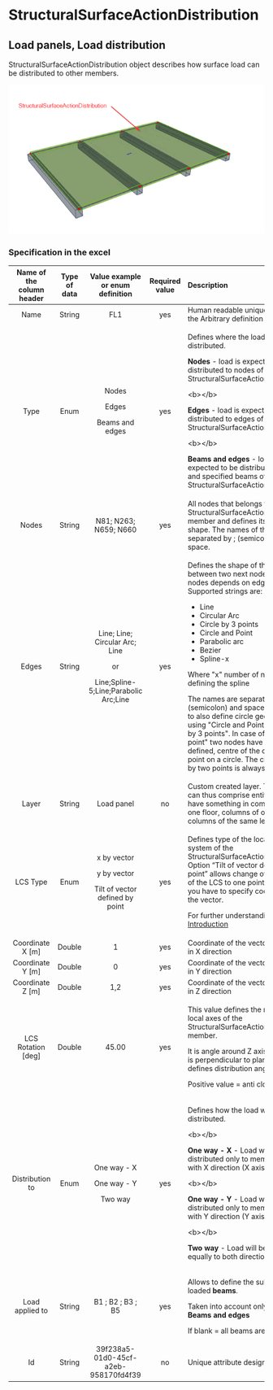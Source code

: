 # StructuralSurfaceActionDistribution

## Load panels, Load distribution

StructuralSurfaceActionDistribution object describes how surface load can be distributed to other members.

![](../.gitbook/assets/41_structuralsurfaceactiondistribution.gif)

### Specification in the excel

<table>
  <thead>
    <tr>
      <th style="text-align:center">Name of the column header</th>
      <th style="text-align:center">Type of data</th>
      <th style="text-align:center">Value example or enum definition</th>
      <th style="text-align:center">Required value</th>
      <th style="text-align:left">Description</th>
    </tr>
  </thead>
  <tbody>
    <tr>
      <td style="text-align:center">Name</td>
      <td style="text-align:center">String</td>
      <td style="text-align:center">FL1</td>
      <td style="text-align:center">yes</td>
      <td style="text-align:left">Human readable unique name of the Arbitrary definition</td>
    </tr>
    <tr>
      <td style="text-align:center">Type</td>
      <td style="text-align:center">Enum</td>
      <td style="text-align:center">
        <p>Nodes</p>
        <p></p>
        <p>Edges</p>
        <p></p>
        <p>Beams and edges
          <br />
        </p>
      </td>
      <td style="text-align:center">yes</td>
      <td style="text-align:left">
        <p>Defines where the load should be distributed.</p>
        <p><b>Nodes</b> - load is expected to be distributed to nodes of StructuralSurfaceActionDistribution</p>
        <p>&lt;b&gt;&lt;/b&gt;</p>
        <p><b>Edges</b> - load is expected to be distributed to edges of StructuralSurfaceActionDistribution</p>
        <p>&lt;b&gt;&lt;/b&gt;</p>
        <p><b>Beams and edges</b> - load is expected to be distributed to edges and
          specified beams of StructuralSurfaceActionDistribution
          <br />
        </p>
      </td>
    </tr>
    <tr>
      <td style="text-align:center">Nodes</td>
      <td style="text-align:center">String</td>
      <td style="text-align:center">N81; N263; N659; N660</td>
      <td style="text-align:center">yes</td>
      <td style="text-align:left">All nodes that belongs to StructuralSurfaceActionDistribution member and
        defines its geometric shape. The names of the nodes are separated by ;
        (semicolon) and space.</td>
    </tr>
    <tr>
      <td style="text-align:center">Edges</td>
      <td style="text-align:center">String</td>
      <td style="text-align:center">
        <p>Line; Line; Circular Arc; Line</p>
        <p>or</p>
        <p>Line;Spline-5;Line;Parabolic Arc;Line</p>
      </td>
      <td style="text-align:center">yes</td>
      <td style="text-align:left">
        <p>Defines the shape of the curve between two next nodes (or more nodes depends
          on edge type). Supported strings are:</p>
        <ul>
          <li>Line</li>
          <li>Circular Arc</li>
          <li>Circle by 3 points</li>
          <li>Circle and Point</li>
          <li>Parabolic arc</li>
          <li>Bezier</li>
          <li>Spline-x</li>
        </ul>
        <p>Where &quot;x&quot; number of nodes defining the spline</p>
        <p>The names are separated by ; (semicolon) and space. It possible to also
          define circle geometry by using &quot;Circle and Point&quot; or &quot;Circle
          by 3 points&quot;. In case of &quot;Circle and point&quot; two nodes have
          to be defined, centre of the circle and a point on a circle. The circle
          defined by two points is always horizontal.</p>
      </td>
    </tr>
    <tr>
      <td style="text-align:center">Layer</td>
      <td style="text-align:center">String</td>
      <td style="text-align:center">Load panel</td>
      <td style="text-align:center">no</td>
      <td style="text-align:left">Custom created layer. The layer can thus comprise entities that have something
        in common (e.g. one floor, columns of one floor, columns of the same length,
        etc.)</td>
    </tr>
    <tr>
      <td style="text-align:center">LCS Type</td>
      <td style="text-align:center">Enum</td>
      <td style="text-align:center">
        <p>x by vector</p>
        <p></p>
        <p>y by vector</p>
        <p></p>
        <p>Tilt of vector defined by point</p>
      </td>
      <td style="text-align:center">yes</td>
      <td style="text-align:left">
        <p>Defines type of the local coordinate system of the StructuralSurfaceActionDistribution.
          Option &#x201C;Tilt of vector defined by point&#x201D; allows change of
          orientation of the LCS to one point. For this, you have to specify coordinates
          of the vector.</p>
        <p>For further understanding see <a href="https://saf.guide/Content/1_Introduction.htm">Introduction</a>
        </p>
      </td>
    </tr>
    <tr>
      <td style="text-align:center">Coordinate X [m]</td>
      <td style="text-align:center">Double</td>
      <td style="text-align:center">1</td>
      <td style="text-align:center">yes</td>
      <td style="text-align:left">Coordinate of the vector of the LCS in X direction</td>
    </tr>
    <tr>
      <td style="text-align:center">Coordinate Y [m]</td>
      <td style="text-align:center">Double</td>
      <td style="text-align:center">0</td>
      <td style="text-align:center">yes</td>
      <td style="text-align:left">Coordinate of the vector of the LCS in Y direction</td>
    </tr>
    <tr>
      <td style="text-align:center">Coordinate Z [m]</td>
      <td style="text-align:center">Double</td>
      <td style="text-align:center">1,2</td>
      <td style="text-align:center">yes</td>
      <td style="text-align:left">Coordinate of the vector of the LCS in Z direction</td>
    </tr>
    <tr>
      <td style="text-align:center">LCS Rotation [deg]</td>
      <td style="text-align:center">Double</td>
      <td style="text-align:center">45.00</td>
      <td style="text-align:center">yes</td>
      <td style="text-align:left">
        <p>This value defines the rotation of local axes of the StructuralSurfaceActionDistribution
          member.</p>
        <p>It is angle around Z axis (axis which is perpendicular to plane) and defines
          distribution angle.</p>
        <p>Positive value = anti clock wise.</p>
      </td>
    </tr>
    <tr>
      <td style="text-align:center">Distribution to</td>
      <td style="text-align:center">Enum</td>
      <td style="text-align:center">
        <p>One way - X</p>
        <p></p>
        <p>One way - Y</p>
        <p></p>
        <p>Two way</p>
      </td>
      <td style="text-align:center">yes</td>
      <td style="text-align:left">
        <p>Defines how the load will be distributed.</p>
        <p>&lt;b&gt;&lt;/b&gt;</p>
        <p><b>One way - X</b> - Load will be distributed only to members parallel
          with X direction (X axis of LCS)</p>
        <p>&lt;b&gt;&lt;/b&gt;</p>
        <p><b>One way - Y</b> - Load will be distributed only to members parallel
          with Y direction (Y axis of LCS)</p>
        <p>&lt;b&gt;&lt;/b&gt;</p>
        <p><b>Two way</b> - Load will be distributed equally to both directions</p>
      </td>
    </tr>
    <tr>
      <td style="text-align:center">Load applied to</td>
      <td style="text-align:center">String</td>
      <td style="text-align:center">B1 ; B2 ; B3 ; B5</td>
      <td style="text-align:center">yes</td>
      <td style="text-align:left">
        <p>Allows to define the subset of loaded <b>beams</b>.</p>
        <p>Taken into account only if <b>Type = Beams and edges</b>
        </p>
        <p>If blank = all beams are loaded</p>
      </td>
    </tr>
    <tr>
      <td style="text-align:center">Id</td>
      <td style="text-align:center">String</td>
      <td style="text-align:center">39f238a5-01d0-45cf-a2eb-958170fd4f39</td>
      <td style="text-align:center">no</td>
      <td style="text-align:left">Unique attribute designation</td>
    </tr>
  </tbody>
</table>

